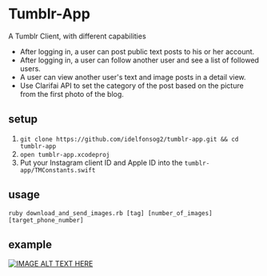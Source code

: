# Tumblr-App

A Tumblr Client, with different capabilities

- After logging in, a user can post public text posts to his or her account.
- After logging in, a user can follow another user and see a list of followed users.
- A user can view another user's text and image posts in a detail view.
- Use Clarifai API to set the category of the post based on the picture from the first photo of the blog.

## setup

1. `git clone https://github.com/idelfonsog2/tumblr-app.git && cd tumblr-app`
2. `open tumblr-app.xcodeproj`
4. Put your Instagram client ID and Apple ID into the `tumblr-app/TMConstants.swift`

## usage

`ruby download_and_send_images.rb [tag] [number_of_images] [target_phone_number]`

## example

[![IMAGE ALT TEXT HERE](http://img.youtube.com/vi/VVhQZVFBPIc/0.jpg)](http://www.youtube.com/watch?v=VVhQZVFBPIc)
